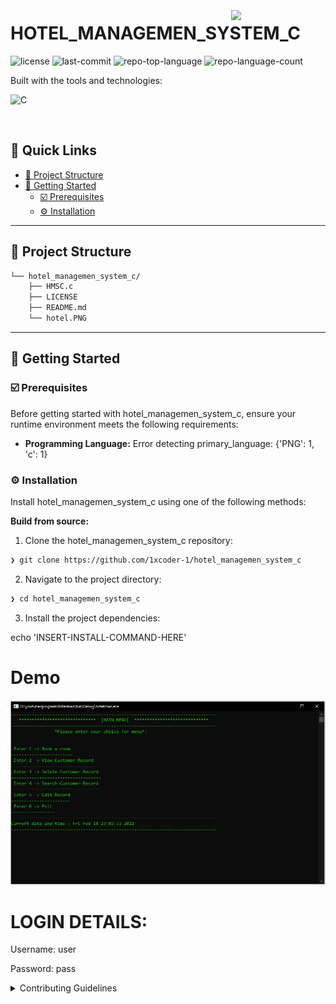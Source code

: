 
<div align="left" style="position: relative;">
<img src="https://img.icons8.com/external-tal-revivo-filled-tal-revivo/96/external-markdown-a-lightweight-markup-language-with-plain-text-formatting-syntax-logo-filled-tal-revivo.png" align="right" width="30%" style="margin: -20px 0 0 20px;">
<h1>HOTEL_MANAGEMEN_SYSTEM_C</h1>

<p align="left">
	<img src="https://img.shields.io/github/license/1xcoder-1/hotel_managemen_system_c?style=plastic&logo=opensourceinitiative&logoColor=white&color=a0b9c7" alt="license">
	<img src="https://img.shields.io/github/last-commit/1xcoder-1/hotel_managemen_system_c?style=plastic&logo=git&logoColor=white&color=a0b9c7" alt="last-commit">
	<img src="https://img.shields.io/github/languages/top/1xcoder-1/hotel_managemen_system_c?style=plastic&color=a0b9c7" alt="repo-top-language">
	<img src="https://img.shields.io/github/languages/count/1xcoder-1/hotel_managemen_system_c?style=plastic&color=a0b9c7" alt="repo-language-count">
</p>
<p align="left">Built with the tools and technologies:</p>
<p align="left">
	<img src="https://img.shields.io/badge/C-A8B9CC.svg?style=plastic&logo=C&logoColor=black" alt="C">
</p>
</div>
<br clear="right">

## 🔗 Quick Links


- [📁 Project Structure](#-project-structure)
- [🚀 Getting Started](#-getting-started)
  - [☑️ Prerequisites](#-prerequisites)
  - [⚙️ Installation](#-installation)
---


## 📁 Project Structure

```sh
└── hotel_managemen_system_c/
    ├── HMSC.c
    ├── LICENSE
    ├── README.md
    └── hotel.PNG
```




---
## 🚀 Getting Started

### ☑️ Prerequisites

Before getting started with hotel_managemen_system_c, ensure your runtime environment meets the following requirements:

- **Programming Language:** Error detecting primary_language: {'PNG': 1, 'c': 1}


### ⚙️ Installation

Install hotel_managemen_system_c using one of the following methods:

**Build from source:**

1. Clone the hotel_managemen_system_c repository:
```sh
❯ git clone https://github.com/1xcoder-1/hotel_managemen_system_c
```

2. Navigate to the project directory:
```sh
❯ cd hotel_managemen_system_c
```

3. Install the project dependencies:

echo 'INSERT-INSTALL-COMMAND-HERE'



# Demo

![](./hotel.PNG)

# LOGIN DETAILS:

Username: user

Password: pass


<details closed>
<summary>Contributing Guidelines</summary>

1. **Fork the Repository**: Start by forking the project repository to your github account.
2. **Clone Locally**: Clone the forked repository to your local machine using a git client.
   ```sh
   git clone https://github.com/1xcoder-1/hotel_managemen_system_c
   ```
3. **Create a New Branch**: Always work on a new branch, giving it a descriptive name.
   ```sh
   git checkout -b new-feature-x
   ```
4. **Make Your Changes**: Develop and test your changes locally.
5. **Commit Your Changes**: Commit with a clear message describing your updates.
   ```sh
   git commit -m 'Implemented new feature x.'
   ```
6. **Push to github**: Push the changes to your forked repository.
   ```sh
   git push origin new-feature-x
   ```


